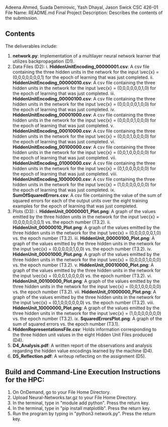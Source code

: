 Adeena Ahmed, Suada Demirovic, Yash Dhayal, Jason Swick
CSC 426-01
File Name: README.md
Final Project
Description: Describes the contents of the submission.

## Contents
The deliverables include:

1. **network.py**: Implementation of a multilayer neural network learner that utilizes backpropagation (D1).
2. Data Files (D2):
    i. **HiddenUnitEncoding_00000001.csv**: A csv file containing the three hidden units in the network for the input \vec{x} = (0,0,0,0,0,0,0,1) for the epoch of learning that was just completed.
    ii. **HiddenUnitEncoding_00000010.csv**: A csv file containing the three hidden units in the network for the input \vec{x} = (0,0,0,0,0,0,1,0) for the epoch of learning that was just completed.
    iii. **HiddenUnitEncoding_00000100.csv**: A csv file containing the three hidden units in the network for the input \vec{x} = (0,0,0,0,0,1,0,0) for the epoch of learning that was just completed.
    iv. **HiddenUnitEncoding_00001000.csv**: A csv file containing the three hidden units in the network for the input \vec{x} = (0,0,0,0,1,0,0,0) for the epoch of learning that was just completed.
    v. **HiddenUnitEncoding_00010000.csv**: A csv file containing the three hidden units in the network for the input \vec{x} = (0,0,0,1,0,0,0,0) for the epoch of learning that was just completed.
    vi. **HiddenUnitEncoding_00100000.csv**: A csv file containing the three hidden units in the network for the input \vec{x} = (0,0,1,0,0,0,0,0) for the epoch of learning that was just completed.
    vii. **HiddenUnitEncoding_01000000.csv**: A csv file containing the three hidden units in the network for the input \vec{x} = (0,1,0,0,0,0,0,0) for the epoch of learning that was just completed.
    viii. **HiddenUnitEncoding_10000000.csv**: A csv file containing the three hidden units in the network for the input \vec{x} = (1,0,0,0,0,0,0,0) for the epoch of learning that was just completed.
    ix. **SumOfSquaredErrors.csv**: A csv file containing the value of the sum of squared errors for each of the output units over the eight training examples for the epoch of learning that was just completed.
3. Plots (D3):
    i. **HiddenUnit_00000001_Plot.png**: A graph of the values emitted by the three hidden units in the network for the input \vec{x} = (0,0,0,0,0,0,0,1) vs. the epoch number (T3.2).
    ii. **HiddenUnit_00000010_Plot.png**: A graph of the values emitted by the three hidden units in the network for the input \vec{x} = (0,0,0,0,0,0,1,0) vs. the epoch number (T3.2).
    iii. **HiddenUnit_00000100_Plot.png**: A graph of the values emitted by the three hidden units in the network for the input \vec{x} = (0,0,0,0,0,1,0,0) vs. the epoch number (T3.2).
    iv. **HiddenUnit_00001000_Plot.png**: A graph of the values emitted by the three hidden units in the network for the input \vec{x} = (0,0,0,0,1,0,0,0) vs. the epoch number (T3.2).
    v. **HiddenUnit_00010000_Plot.png**: A graph of the values emitted by the three hidden units in the network for the input \vec{x} = (0,0,0,1,0,0,0,0) vs. the epoch number (T3.2).
    vi. **HiddenUnit_00100000_Plot.png**: A graph of the values emitted by the three hidden units in the network for the input \vec{x} = (0,0,1,0,0,0,0,0) vs. the epoch number (T3.2).
    vii. **HiddenUnit_01000000_Plot.png**: A graph of the values emitted by the three hidden units in the network for the input \vec{x} = (0,1,0,0,0,0,0,0) vs. the epoch number (T3.2).
    viii. **HiddenUnit_10000000_Plot.png**: A graph of the values emitted by the three hidden units in the network for the input \vec{x} = (1,0,0,0,0,0,0,0) vs. the epoch number (T3.2).
    ix. **SquaredErrorsPlot.png**: A graph of the sum of squared errors vs. the epoch number (T3.1). 
4. **HiddenRepresentationsFile.csv**: Holds information corresponding to the three hidden unit values in the eight Hidden Unit Files produced (D4).
5. **D4_Analysis.pdf**: A written report of the observations and analysis regarding the hidden value encodings learned by the machine (D4).
6. **D5_Reflection.pdf**: A writeup reflecting on the assignment (D5).


## Build and Command-Line Execution Instructions for the HPC:

1) On OnDemand, go to your File Home Directory.
2) Upload Neural-Networks.tar.gz to your File Home Directory.
3) In the terminal, type in "module add python". Press the return key.
4) In the terminal, type in "pip install matplotlib". Press the return key.
5) Run the program by typing in "python3 network.py". Press the return key.